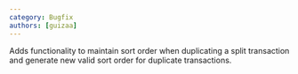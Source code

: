 ```yaml
---
category: Bugfix
authors: [guizaa]
---
```


Adds functionality to maintain sort order when duplicating a split transaction and generate new valid sort order for duplicate transactions.
